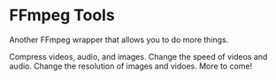 # FFmpeg Tools

Another FFmpeg wrapper that allows you to do more things.

Compress videos, audio, and images.
Change the speed of videos and audio.
Change the resolution of images and vidoes.
More to come!
